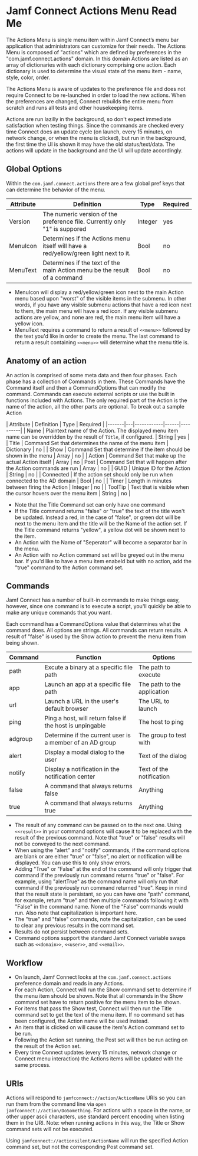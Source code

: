 #  Jamf Connect Actions Menu Read Me

The Actions Menu is single menu item within Jamf Connect’s menu bar application that administrators can customize for their needs. The Actions Menu is composed of "actions" which are defined by preferences in the "com.jamf.connect.actions" domain. In this domain Actions are listed as an array of dictionaries with each dictionary comprising one action. Each dictionary is used to determine the visual state of the menu item - name, style, color, order.

The Actions Menu is aware of updates to the preference file and does not require Connect to be re-launched in order to load the new actions. When the preferences are changed, Connect rebuilds the entire menu from scratch and runs all tests and other housekeeping items.

Actions are run lazilly in the background, so don't expect immediate satisfaction when testing things. Since the commands are checked every time Connect does an update cycle (on launch, every 15 minutes, on network change, or when the menu is clicked), but run in the background, the first time the UI is shown it may have the old status/text/data. The actions will update in the background and the UI will update accordingly.

## Global Options

Within the `com.jamf.connect.actions` there are a few global pref keys that can determine the behavior of the menu.

| Attribute | Definition | Type | Required |
|-----------|------------|------|----------|
| Version | The numeric version of the preference file. Currently only "1" is suppored | Integer | yes |
| MenuIcon | Determines if the Actions menu itself will have a red/yellow/green light next to it. | Bool | no |
| MenuText| Determines if the text of the main Action menu be the result of a command | Bool | no |

* MenuIcon will display a red/yellow/green icon next to the main Action menu based upon "worst" of the visible items in the submenu. In other words, if you have any visible submenu actions that have a red icon next to them, the main menu will have a red icon. If any visible submenu actions are yellow, and none are red, the main menu item will have a yellow icon.
* MenuText requires a command to return a result of `<<menu>>` followed by the text you'd like in order to create the menu. The last command to return a result containing `<<menu>>` will determine what the menu title is.

## Anatomy of an action

An action is comprised of some meta data and then four phases. Each phase has a collection of Commands in them. These Commands have the Command itself and then a CommandOptions that can modify the command. Commands can execute external scripts or use the built in functions included with Actions. The only required part of the Action is the name of the action, all the other parts are optional. To break out a sample Action

| Attribute | Definition | Type | Required |
|-------|---|------------|------|----------|
| Name | Plaintext name of the Action. The displayed menu item name can be overridden by the result of `Title`, if configured.  | String | yes |
| Title | Command Set that determines the name of the menu item | Dictionary | no |
| Show | Command Set that determine if the item should be shown in the menu | Array | no |
| Action | Command Set that make up the actual Action itself | Array | no
| Post | Command Set that will happen after the Action commands are run | Array | no |
| GUID | Unique ID for the Action | String | no |
| Connected | If the action set should only be run when connected to the AD domain | Bool | no |
| Timer | Length in minutes between firing the Action | Integer | no |
| ToolTip | Text that is visible when the cursor hovers over the menu item | String | no |


* Note that the Title Command set can only have one command
* If the Title command returns "false" or "true" the text of the title won't be updated. Instead a red, in the case of "false", or green dot will be next to the menu item and the title will be the Name of the action set. If the Title command returns "yellow", a yellow dot will be shown next to the item.
* An Action with the Name of "Seperator" will become a separator bar in the menu.
* An Action with no Action command set will be greyed out in the menu bar. If you'd like to have a menu item enabeld but with no action, add the "true" command to the Action command set.

## Commands

Jamf Connect has a number of built-in commands to make things easy, however, since one command is to execute a script, you'll quickly be able to make any unique commands that you want.

Each command has a CommandOptions value that determines what the command does. All options are strings. All commands can return results. A result of "false" is used by the Show action to prevent the menu item from being shown.

| Command | Function | Options |
|---------|----------|---------|
| path | Excute a binary at a specific file path | The path to execute |
| app | Launch an app at a specific file path | The path to the application |
| url | Launch a URL in the user's default browser | The URL to launch |
| ping | Ping a host, will return false if the host is unpingable | The host to ping|
| adgroup | Determine if the current user is a member of an AD group | The group to test with |
| alert | Display a modal dialog to the user | Text of the dialog |
| notify | Display a notification in the notification center | Text of the notification |
| false | A command that always returns false | Anything |
| true | A command that always returns true | Anything |

* The result of any command can be passed on to the next one. Using `<<result>>` in your command options will cause it to be replaced with the result of the previous command. Note that "true" or "false" results will not be conveyed to the next command.
* When using the "alert" and "notify" commands, if the command options are blank or are either "true" or "false", no alert or notification will be displayed. You can use this to only show errors.
* Adding "True" or "False" at the end of the command will only trigger that command if the previously run command returns "true" or "false". For example, using "alertTrue" as the command name will only run that command if the previously run command returned "true". Keep in mind that the result state is persistant, so you can have one "path" command, for example, return "true" and then multiple commands following it with "False" in the command name. None of the "False" commands would run. Also note that capitalization is important here.
* The "true" and "false" commands, note the capitalization, can be used to clear any previous results in the command set.
* Results do not persist between command sets.
* Command options support the standard Jamf Connect variable swaps such as `<<domain>>`, `<<user>>`, and `<<email>>`.

## Workflow

* On launch, Jamf Connect looks at the `com.jamf.connect.actions` preference domain and reads in any Actions.
* For each Action, Connect will run the Show command set to determine if the menu item should be shown. Note that all commands in the Show command set have to return positive for the menu item to be shown.
* For items that pass the Show test, Connect will then run the Title command set to get the text of the menu item. If no command set has been configured, the Action name will be used instead.
* An item that is clicked on will cause the item's Action command set to be run.
* Following the Action set running, the Post set will then be run acting on the result of the Action set.
* Every time Connect updates (every 15 minutes, network change or Connect menu interaction) the Actions items will be updated with the same process.

## URIs

Actions will respond to `jamfconnect://action/ActionName` URIs so you can run them from the command line via `open jamfconnect://action/DoSomething`. For actions with a space in the name, or other upper ascii characters, use standard percent encoding when listing them in the URI. Note: when running actions in this way, the Title or Show command sets will not be executed.

Using `jamfconnect://actionsilent/ActionName` will run the specified Action command set, but not the corresponding Post command set.
